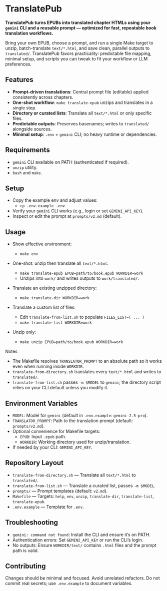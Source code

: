 # TranslatePub

**TranslatePub turns EPUBs into translated chapter HTMLs using your `gemini` CLI and a reusable prompt — optimized for fast, repeatable book translation workflows.**

Bring your own EPUB, choose a prompt, and run a single Make target to unzip, batch-translate `text/*.html`, and save clean, parallel outputs to `translated/`. TranslatePub favors practicality: predictable file mapping, minimal setup, and scripts you can tweak to fit your workflow or LLM preferences.

## Features

- **Prompt-driven translations**: Central prompt file (editable) applied consistently across chapters.
- **One-shot workflow**: `make translate-epub` unzips and translates in a single step.
- **Directory or curated lists**: Translate all `text/*.html` or only specific files.
- **Predictable outputs**: Preserves basenames; writes to `translated/` alongside sources.
- **Minimal setup**: `.env` + `gemini` CLI; no heavy runtime or dependencies.

## Requirements

- `gemini` CLI available on PATH (authenticated if required).
- `unzip` utility.
- `bash` and `make`.

## Setup

- Copy the example env and adjust values:
  - `cp .env.example .env`
- Verify your `gemini` CLI works (e.g., login or set `GEMINI_API_KEY`).
- Inspect or edit the prompt at `prompts/v2.md` (default).

## Usage

- Show effective environment:
  - `make env`

- One-shot: unzip then translate all `text/*.html`:
  - `make translate-epub EPUB=path/to/book.epub WORKDIR=work`
  - Unzips into `work/` and writes outputs to `work/translated/`.

- Translate an existing unzipped directory:
  - `make translate-dir WORKDIR=work`

- Translate a custom list of files:
  - Edit `translate-from-list.sh` to populate `FILES_LIST=( ... )`
  - `make translate-list WORKDIR=work`

- Unzip only:
  - `make unzip EPUB=path/to/book.epub WORKDIR=work`

Notes
- The Makefile resolves `TRANSLATOR_PROMPT` to an absolute path so it works even when running inside `WORKDIR`.
- `translate-from-directory.sh` translates every `text/*.html` and writes to `translated/`.
- `translate-from-list.sh` passes `-m $MODEL` to `gemini`; the directory script relies on your CLI default unless you modify it.

## Environment Variables

- `MODEL`: Model for `gemini` (default in `.env.example`: `gemini-2.5-pro`).
- `TRANSLATOR_PROMPT`: Path to the translation prompt (default: `prompts/v2.md`).
- Optional convenience for Makefile targets:
  - `EPUB`: Input `.epub` path.
  - `WORKDIR`: Working directory used for unzip/translation.
- If needed by your CLI: `GEMINI_API_KEY`.

## Repository Layout

- `translate-from-directory.sh` — Translate all `text/*.html` to `translated/`.
- `translate-from-list.sh` — Translate a curated list, passes `-m $MODEL`.
- `prompts/` — Prompt templates (default: `v2.md`).
- `Makefile` — Targets: `help`, `env`, `unzip`, `translate-dir`, `translate-list`, `translate-epub`.
- `.env.example` — Template for `.env`.

## Troubleshooting

- `gemini: command not found`: Install the CLI and ensure it’s on PATH.
- Authentication errors: Set `GEMINI_API_KEY` or run the CLI’s login.
- No outputs: Ensure `WORKDIR/text/` contains `.html` files and the prompt path is valid.

## Contributing

Changes should be minimal and focused. Avoid unrelated refactors. Do not commit real secrets; use `.env.example` to document variables.
